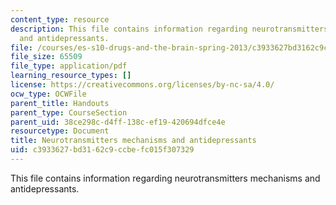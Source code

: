 ```yaml
---
content_type: resource
description: This file contains information regarding neurotransmitters mechanisms
  and antidepressants.
file: /courses/es-s10-drugs-and-the-brain-spring-2013/c3933627bd3162c9ccbefc015f307329_MITES_S10S13_neurowk2.pdf
file_size: 65509
file_type: application/pdf
learning_resource_types: []
license: https://creativecommons.org/licenses/by-nc-sa/4.0/
ocw_type: OCWFile
parent_title: Handouts
parent_type: CourseSection
parent_uid: 38ce298c-d4ff-138c-ef19-420694dfce4e
resourcetype: Document
title: Neurotransmitters mechanisms and antidepressants
uid: c3933627-bd31-62c9-ccbe-fc015f307329
---
```

This file contains information regarding neurotransmitters mechanisms and antidepressants.
